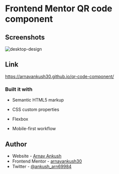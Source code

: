 
# Frontend Mentor QR code component 




## Screenshots
![desktop-design](https://github.com/arnavankush30/qr-code-component/assets/132573434/f2ed7e2b-2a32-47ca-83ea-1076a7baa1f3)




## Link
 https://arnavankush30.github.io/qr-code-component/

### Built it with

- Semantic HTML5 markup
- CSS custom properties
- Flexbox

- Mobile-first workflow

## Author

- Website - [Arnav Ankush](https://arnavankush30.github.io/My-Personal-Website/)
- Frontend Mentor - [arnavankush30](https://www.frontendmentor.io/profile/arnavankush30)
- Twitter - [@ankush_arn69984](https://x.com/ankush_arn69984)
